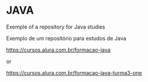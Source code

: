 # JAVA

Exemple of a repository for Java studies

Exemplo de um repositório para estudos de Java


https://cursos.alura.com.br/formacao-java

or 

https://cursos.alura.com.br/formacao-java-turma3-one
